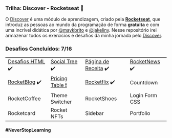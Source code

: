 ### Trilha: Discover - Rocketseat 🚀

O <a href="https://app.rocketseat.com.br/discover">Discover</a> é uma módulo de aprendizagem, criado pela <a target="_blank" href="https://www.rocketseat.com.br/"><b>Rocketseat</b></a>, que introduz as pessoas ao mundo da programação de forma <b>gratuita</b> e com uma incrível didática por <a target="_blank" href="https://github.com/maykbrito/maykbrito">@maykbrito</a> e <a href="https://github.com/jakeliny">@jakeliny</a>. Nesse repositório irei armazenar todos os exercícios e desafios da minha jornada pelo <a href="https://app.rocketseat.com.br/discover">Discover</a>.

### Desafios Concluídos: 7/16

<table>
    <tbody>
        <tr>
            <td><a target="_blank" href="https://luizfranzon.github.io/rocketseat-discover/desafios/Desafio%20HTML/01nav.html">Desafios HTML</a> ✔️</td>
            <td><a target="_blank" href="https://luizfranzon.github.io/rocketseat-discover/desafios/Social%20Tree/index.html">Social Tree</a> ✔️</td>
            <td><a target="_blank" href="https://luizfranzon.github.io/rocketseat-discover/desafios/P%C3%A1gina%20de%20Receitas/index.html">Página de Receita</a> ✔️</td>
            <td><a target="_blank" href="https://luizfranzon.github.io/rocketseat-discover/desafios/RocketNews/index.html">RocketNews</a> ✔️</td> 
        </tr>
        <tr>
            <td><a href="https://luizfranzon.github.io/rocketseat-discover/desafios/rocketBlog/index.html">RocketBlog</a> ✔️</td>
            <td><a href="https://luizfranzon.github.io/rocketseat-discover/desafios/Pricing%20Table/index.html">Pricing Table ❗</a></td>
            <td><a href="https://luizfranzon.github.io/rocketseat-discover/desafios/Rocketflix/index.html">Rocketflix</a> ✔️</td>
            <td>Countdown</td>
        </tr>
        <tr>
            <td>RocketCoffee</td>
            <td>Theme Switcher</td>
            <td>RocketShoes</td>
            <td>Login Form CSS</td>
        </tr>
        <tr>
            <td>Rocketcard</td>
            <td>Rocket NFTs</td>
            <td>Sidebar</td>
            <td>Portfolio</td>
        </tr>
    </tbody>
</table>

#### #NeverStopLearning


